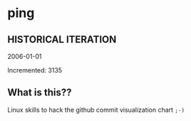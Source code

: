 # ping

## HISTORICAL ITERATION
2006-01-01

Incremented: 3135

## What is this?? 
Linux skills to hack the github commit visualization chart `;-)`
